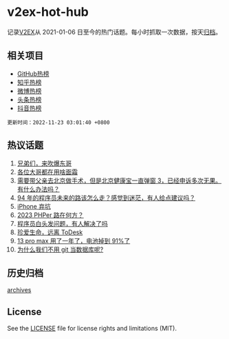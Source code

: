 # v2ex-hot-hub

 记录[V2EX](https://www.v2ex.com/)从 2021-01-06 日至今的热门话题。每小时抓取一次数据，按天[归档](archives)。
 
 ## 相关项目

- [GitHub热榜](https://github.com/lonnyzhang423/github-hot-hub)
- [知乎热榜](https://github.com/lonnyzhang423/zhihu-hot-hub)
- [微博热榜](https://github.com/lonnyzhang423/weibo-hot-hub)
- [头条热榜](https://github.com/lonnyzhang423/toutiao-hot-hub)
- [抖音热榜](https://github.com/lonnyzhang423/douyin-hot-hub)


 `更新时间：2022-11-23 03:01:40 +0800`

## 热议话题

1. [兄弟们，来吹爆东哥](https://www.v2ex.com/t/897106)
1. [各位大哥都在用啥面霜](https://www.v2ex.com/t/897009)
1. [需要带父亲去北京做手术，但是北京健康宝一直弹窗 3，已经申诉多次无果。有什么办法吗？](https://www.v2ex.com/t/896998)
1. [94 年的程序员未来的路该怎么走？感觉到迷茫，有人给点建议吗？](https://www.v2ex.com/t/897015)
1. [iPhone 弃坑](https://www.v2ex.com/t/897024)
1. [2023 PHPer 路在何方？](https://www.v2ex.com/t/897074)
1. [程序员白头发问题，有人解决了吗](https://www.v2ex.com/t/897005)
1. [珍爱生命，远离 ToDesk](https://www.v2ex.com/t/897040)
1. [13 pro max 用了一年了，电池掉到 91%了](https://www.v2ex.com/t/896984)
1. [为什么我们不用 git 当数据库呢?](https://www.v2ex.com/t/897127)

## 历史归档

[archives](archives)

## License

See the [LICENSE](LICENSE) file for license rights and limitations (MIT).
